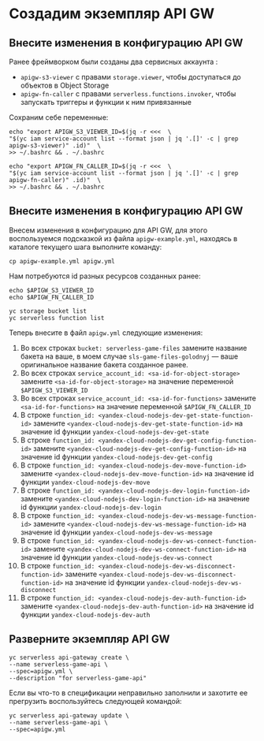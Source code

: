 # Создадим экземпляр API GW
## Внесите изменения в конфигурацию API GW

Ранее фреймворком были созданы два сервисных аккаунта :
* `apigw-s3-viewer` с правами `storage.viewer`, чтобы доступаться до объектов в Object Storage
* `apigw-fn-caller` с правами `serverless.functions.invoker`, чтобы запускать триггеры и функции к ним привязанные

Сохраним себе переменные:

    echo "export APIGW_S3_VIEWER_ID=$(jq -r <<<  \
    "$(yc iam service-account list --format json | jq '.[]' -c | grep apigw-s3-viewer)" .id)"  \
    >> ~/.bashrc && . ~/.bashrc

    echo "export APIGW_FN_CALLER_ID=$(jq -r <<<  \
    "$(yc iam service-account list --format json | jq '.[]' -c | grep apigw-fn-caller)" .id)"  \
    >> ~/.bashrc && . ~/.bashrc

## Внесите изменения в конфигурацию API GW

Внесем изменения в конфигурацию для API GW, для этого воспользуемся подсказкой из файла `apigw-example.yml`, 
находясь в каталоге текущего шага выполните команду:

    cp apigw-example.yml apigw.yml

Нам потребуются id разных ресурсов созданных ранее: 

    echo $APIGW_S3_VIEWER_ID
    echo $APIGW_FN_CALLER_ID

    yc storage bucket list
    yc serverless function list

Теперь внесите в файл `apigw.yml` следующие изменения:

1. Во всех строках `bucket: serverless-game-files` замените название бакета на ваше, в моем случае `sls-game-files-golodnyj` — ваше оригинальное название бакета созданное ранее.
2. Во всех строках `service_account_id: <sa-id-for-object-storage>` замените `<sa-id-for-object-storage>` на значение переменной `$APIGW_S3_VIEWER_ID`
3. Во всех строках `service_account_id: <sa-id-for-functions>` замените `<sa-id-for-functions>` на значение переменной `$APIGW_FN_CALLER_ID`
4. В строке `function_id: <yandex-cloud-nodejs-dev-get-state-function-id>` замените `<yandex-cloud-nodejs-dev-get-state-function-id>` на значение id функции `yandex-cloud-nodejs-dev-get-state`
5. В строке `function_id: <yandex-cloud-nodejs-dev-get-config-function-id>` замените `<yandex-cloud-nodejs-dev-get-config-function-id>` на значение id функции `yandex-cloud-nodejs-dev-get-config`
6. В строке `function_id: <yandex-cloud-nodejs-dev-move-function-id>` замените `<yandex-cloud-nodejs-dev-move-function-id>` на значение id функции `yandex-cloud-nodejs-dev-move`
7. В строке `function_id: <yandex-cloud-nodejs-dev-login-function-id>` замените `<yandex-cloud-nodejs-dev-login-function-id>` на значение id функции `yandex-cloud-nodejs-dev-login`
8. В строке `function_id: <yandex-cloud-nodejs-dev-ws-message-function-id>` замените `<yandex-cloud-nodejs-dev-ws-message-function-id>` на значение id функции `yandex-cloud-nodejs-dev-ws-message`
9. В строке `function_id: <yandex-cloud-nodejs-dev-ws-connect-function-id>` замените `<yandex-cloud-nodejs-dev-ws-connect-function-id>` на значение id функции `yandex-cloud-nodejs-dev-ws-connect`
10. В строке `function_id: <yandex-cloud-nodejs-dev-ws-disconnect-function-id>` замените `<yandex-cloud-nodejs-dev-ws-disconnect-function-id>` на значение id функции `yandex-cloud-nodejs-dev-ws-disconnect`
11. В строке `function_id: <yandex-cloud-nodejs-dev-auth-function-id>` замените `<yandex-cloud-nodejs-dev-auth-function-id>` на значение id функции `yandex-cloud-nodejs-dev-auth`

## Разверните экземпляр API GW

    yc serverless api-gateway create \
    --name serverless-game-api \
    --spec=apigw.yml \
    --description "for serverless-game-api"

Если вы что-то в спецификации неправильно заполнили и захотите ее прегрузить воспользуйтесь следующей командой:

    yc serverless api-gateway update \
    --name serverless-game-api \
    --spec=apigw.yml 

